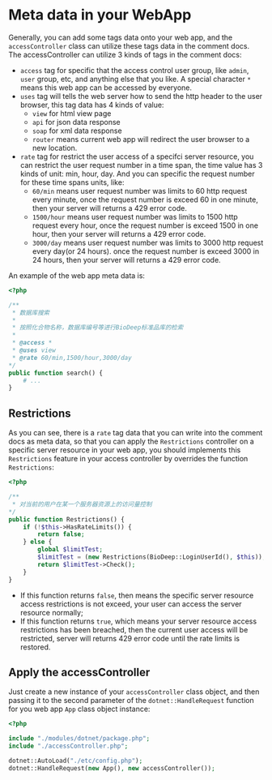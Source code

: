 # Meta data in your WebApp

Generally, you can add some tags data onto your web app, and the ``accessController`` class can utilize these tags data in the comment docs. The accessController can utilize 3 kinds of tags in the comment docs: 

+ ``access`` tag for specific that the access control user group, like ``admin``, ``user`` group, etc, and anything else that you like. A special character ``*`` means this web app can be accessed by everyone.
+ ``uses`` tag will tells the web server how to send the http header to the user browser, this tag data has 4 kinds of value: 
   + ``view`` for html view page
   + ``api`` for json data response
   + ``soap`` for xml data response
   + ``router`` means current web app will redirect the user browser to a new location.
+ ``rate`` tag for restrict the user access of a specifci server resource, you can restrict the user request number in a time span, the time value has 3 kinds of unit: min, hour, day. And you can specific the request number for these time spans units, like:
   + ``60/min`` means user request number was limits to 60 http request every minute, once the request number is exceed 60 in one minute, then your server will returns a 429 error code.
   + ``1500/hour`` means user request number was limits to 1500 http request every hour, once the request number is exceed 1500 in one hour, then your server will returns a 429 error code.
   + ``3000/day`` means user request number was limits to 3000 http request every day(or 24 hours). once the request number is exceed 3000 in 24 hours, then your server will returns a 429 error code. 

An example of the web app meta data is:

```php
<?php

/**
 * 数据库搜索
 * 
 * 按照化合物名称，数据库编号等进行BioDeep标准品库的检索
 * 
 * @access *
 * @uses view
 * @rate 60/min,1500/hour,3000/day
*/
public function search() {
    # ...
}
```

## Restrictions

As you can see, there is a ``rate`` tag data that you can write into the comment docs as meta data, so that you can apply the ``Restrictions`` controller on a specific server resource in your web app, you should implements this ``Restrictions`` feature in your access controller by overrides the function ``Restrictions``:

```php
<?php

/**
 * 对当前的用户在某一个服务器资源上的访问量控制
*/
public function Restrictions() {
    if (!$this->HasRateLimits()) {
        return false;
    } else {
        global $limitTest;
        $limitTest = (new Restrictions(BioDeep::LoginUserId(), $this));
        return $limitTest->Check();
    }
}
```

+ If this function returns ``false``, then means the specific server resource access restrictions is not exceed, your user can access the server resource normally;
+ If this function returns ``true``, which means your server resource access restrictions has been breached, then the current user access will be restricted, server will returns 429 error code until the rate limits is restored.

## Apply the accessController

Just create a new instance of your ``accessController`` class object, and then passing it to the second parameter of the ``dotnet::HandleRequest`` function for you web app ``App`` class object instance:

```php
<?php

include "./modules/dotnet/package.php";
include "./accessController.php";

dotnet::AutoLoad("./etc/config.php");
dotnet::HandleRequest(new App(), new accessController());
```